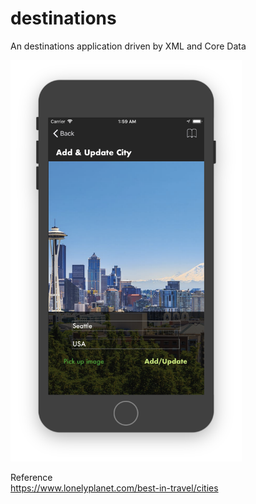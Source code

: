 # destinations
An destinations application driven by XML and Core Data

<img src="https://github.com/qiuyangnie/destinations/blob/master/destinations/docs/img/screenshot.png" alt="screenshot" width="370px">

Reference  
https://www.lonelyplanet.com/best-in-travel/cities
